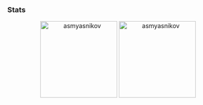 ### Stats
<p align=center>
  <img height=175 align="center" src="https://github-readme-stats.vercel.app/api?username=asmyasnikov" alt="asmyasnikov">
  <img height=175 align="center" src="https://github-readme-stats.vercel.app/api/top-langs/?username=asmyasnikov&title_color=2aa889&text_color=99d1ce&icon_color=2bbc8a&bg_color=ffffff&langs_count=8&layout=compact"  alt="asmyasnikov"/>
</p>

